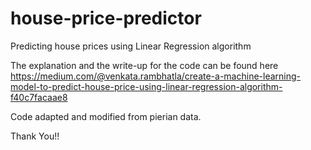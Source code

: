 # house-price-predictor
Predicting house prices using Linear Regression algorithm

The explanation and the write-up for the code can be found here
https://medium.com/@venkata.rambhatla/create-a-machine-learning-model-to-predict-house-price-using-linear-regression-algorithm-f40c7facaae8

Code adapted and modified from pierian data.

Thank You!!
